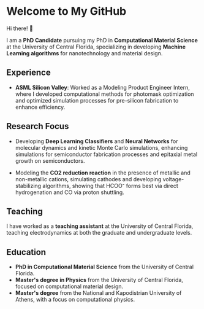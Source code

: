# Welcome to My GitHub

Hi there! 👋

I am a **PhD Candidate** pursuing my PhD in **Computational Material Science** at the University of Central Florida, specializing in developing **Machine Learning algorithms** for nanotechnology and material design.

## Experience

- **ASML Silicon Valley**: Worked as a Modeling Product Engineer Intern, where I developed computational methods for photomask optimization and optimized simulation processes for pre-silicon fabrication to enhance efficiency.

## Research Focus

- Developing **Deep Learning Classifiers** and **Neural Networks** for molecular dynamics and kinetic Monte Carlo simulations, enhancing simulations for semiconductor fabrication processes and epitaxial metal growth on semiconductors.

- Modeling the **CO2 reduction reaction** in the presence of metallic and non-metallic cations, simulating cathodes and developing voltage-stabilizing algorithms, showing that HCOO⁻ forms best via direct hydrogenation and CO via proton shuttling.

## Teaching

I have worked as a **teaching assistant** at the University of Central Florida, teaching electrodynamics at both the graduate and undergraduate levels.

## Education

- **PhD in Computational Material Science** from the University of Central Florida.
- **Master's degree in Physics** from the University of Central Florida, focused on computational material design.
- **Master's degree** from the National and Kapodistrian University of Athens, with a focus on computational physics.


